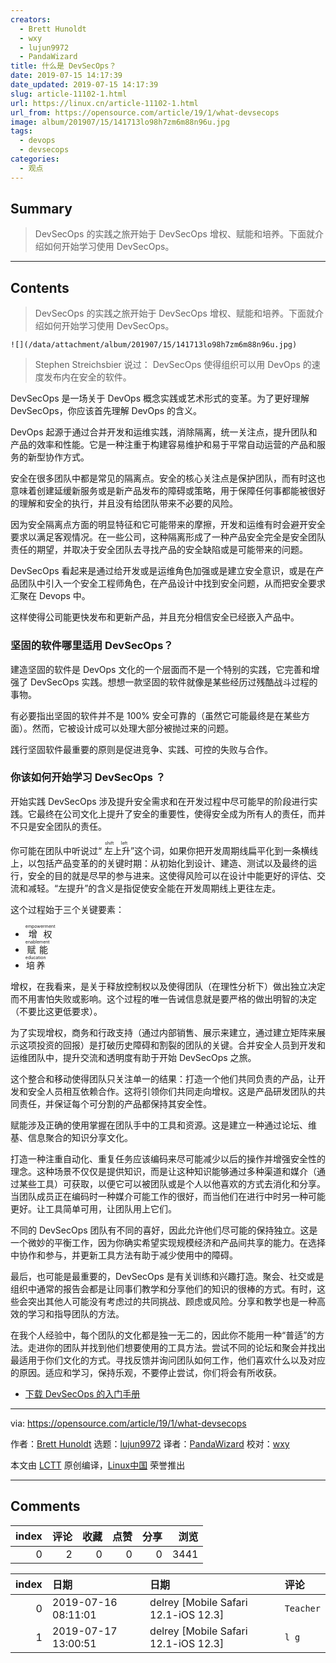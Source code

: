 ```yaml
---
creators:
  - Brett Hunoldt
  - wxy
  - lujun9972
  - PandaWizard
title: 什么是 DevSecOps？
date: 2019-07-15 14:17:39
date_updated: 2019-07-15 14:17:39
slug: article-11102-1.html
url: https://linux.cn/article-11102-1.html
url_from: https://opensource.com/article/19/1/what-devsecops
image: album/201907/15/141713lo98h7zm6m88n96u.jpg
tags:
  - devops
  - devsecops
categories:
  - 观点
---
```


## Summary

> DevSecOps 的实践之旅开始于 DevSecOps 增权、赋能和培养。下面就介绍如何开始学习使用 DevSecOps。

***

<!-- more -->

## Contents

> 
> DevSecOps 的实践之旅开始于 DevSecOps 增权、赋能和培养。下面就介绍如何开始学习使用 DevSecOps。
> 
> 
> 

`![](/data/attachment/album/201907/15/141713lo98h7zm6m88n96u.jpg)`

> 
> Stephen Streichsbier 说过： DevSecOps 使得组织可以用 DevOps 的速度发布内在安全的软件。
> 
> 
> 

DevSecOps 是一场关于 DevOps 概念实践或艺术形式的变革。为了更好理解 DevSecOps，你应该首先理解 DevOps 的含义。

DevOps 起源于通过合并开发和运维实践，消除隔离，统一关注点，提升团队和产品的效率和性能。它是一种注重于构建容易维护和易于平常自动运营的产品和服务的新型协作方式。

安全在很多团队中都是常见的隔离点。安全的核心关注点是保护团队，而有时这也意味着创建延缓新服务或是新产品发布的障碍或策略，用于保障任何事都能被很好的理解和安全的执行，并且没有给团队带来不必要的风险。

因为安全隔离点方面的明显特征和它可能带来的摩擦，开发和运维有时会避开安全要求以满足客观情况。在一些公司，这种隔离形成了一种产品安全完全是安全团队责任的期望，并取决于安全团队去寻找产品的安全缺陷或是可能带来的问题。

DevSecOps 看起来是通过给开发或是运维角色加强或是建立安全意识，或是在产品团队中引入一个安全工程师角色，在产品设计中找到安全问题，从而把安全要求汇聚在 Devops 中。

这样使得公司能更快发布和更新产品，并且充分相信安全已经嵌入产品中。

### 坚固的软件哪里适用 DevSecOps？

建造坚固的软件是 DevOps 文化的一个层面而不是一个特别的实践，它完善和增强了 DevSecOps 实践。想想一款坚固的软件就像是某些经历过残酷战斗过程的事物。

有必要指出坚固的软件并不是 100% 安全可靠的（虽然它可能最终是在某些方面）。然而，它被设计成可以处理大部分被抛过来的问题。

践行坚固软件最重要的原则是促进竞争、实践、可控的失败与合作。

### 你该如何开始学习 DevSecOps ？

开始实践 DevSecOps 涉及提升安全需求和在开发过程中尽可能早的阶段进行实践。它最终在公司文化上提升了安全的重要性，使得安全成为所有人的责任，而并不只是安全团队的责任。

你可能在团队中听说过“<ruby> 左上升 <rt>  shift left </rt></ruby>”这个词，如果你把开发周期线扁平化到一条横线上，以包括产品变革的的关键时期：从初始化到设计、建造、测试以及最终的运行，安全的目的就是尽早的参与进来。这使得风险可以在设计中能更好的评估、交流和减轻。“左提升”的含义是指促使安全能在开发周期线上更往左走。

这个过程始于三个关键要素：

* <ruby> 增权 <rt>  empowerment </rt></ruby>
* <ruby> 赋能 <rt>  enablement </rt></ruby>
* <ruby> 培养 <rt>  education </rt></ruby>

增权，在我看来，是关于释放控制权以及使得团队（在理性分析下）做出独立决定而不用害怕失败或影响。这个过程的唯一告诫信息就是要严格的做出明智的决定（不要比这更低要求）。

为了实现增权，商务和行政支持（通过内部销售、展示来建立，通过建立矩阵来展示这项投资的回报）是打破历史障碍和割裂的团队的关键。合并安全人员到开发和运维团队中，提升交流和透明度有助于开始 DevSecOps 之旅。

这个整合和移动使得团队只关注单一的结果：打造一个他们共同负责的产品，让开发和安全人员相互依赖合作。这将引领你们共同走向增权。这是产品研发团队的共同责任，并保证每个可分割的产品都保持其安全性。

赋能涉及正确的使用掌握在团队手中的工具和资源。这是建立一种通过论坛、维基、信息聚合的知识分享文化。

打造一种注重自动化、重复任务应该编码来尽可能减少以后的操作并增强安全性的理念。这种场景不仅仅是提供知识，而是让这种知识能够通过多种渠道和媒介（通过某些工具）可获取，以便它可以被团队或是个人以他喜欢的方式去消化和分享。当团队成员正在编码时一种媒介可能工作的很好，而当他们在进行中时另一种可能更好。让工具简单可用，让团队用上它们。

不同的 DevSecOps 团队有不同的喜好，因此允许他们尽可能的保持独立。这是一个微妙的平衡工作，因为你确实希望实现规模经济和产品间共享的能力。在选择中协作和参与，并更新工具方法有助于减少使用中的障碍。

最后，也可能是最重要的，DevSecOps 是有关训练和兴趣打造。聚会、社交或是组织中通常的报告会都是让同事们教学和分享他们的知识的很棒的方式。有时，这些会突出其他人可能没有考虑过的共同挑战、顾虑或风险。分享和教学也是一种高效的学习和指导团队的方法。

在我个人经验中，每个团队的文化都是独一无二的，因此你不能用一种“普适”的方法。走进你的团队并找到他们想要使用的工具方法。尝试不同的论坛和聚会并找出最适用于你们文化的方式。寻找反馈并询问团队如何工作，他们喜欢什么以及对应的原因。适应和学习，保持乐观，不要停止尝试，你们将会有所收获。

* [下载 DevSecOps 的入门手册](https://opensource.com/downloads/devsecops)

---

via: <https://opensource.com/article/19/1/what-devsecops>

作者：[Brett Hunoldt](https://opensource.com/users/bretthunoldtcom) 选题：[lujun9972](https://github.com/lujun9972) 译者：[PandaWizard](https://github.com/PandaWizard) 校对：[wxy](https://github.com/wxy)

本文由 [LCTT](https://github.com/LCTT/TranslateProject) 原创编译，[Linux中国](https://linux.cn/) 荣誉推出

***

## Comments


|   index |   评论 |   收藏 |   点赞 |   分享 |   浏览 |
|--------:|-------:|-------:|-------:|-------:|-------:|
|       0 |      2 |      0 |      0 |      0 |   3441 |

|   index | 日期                | 日期                                 | 评论      |
|--------:|:--------------------|:-------------------------------------|:----------|
|       0 | 2019-07-16 08:11:01 | delrey [Mobile Safari 12.1-iOS 12.3] | `Teacher` |
|       1 | 2019-07-17 13:00:51 | delrey [Mobile Safari 12.1-iOS 12.3] | `l g`     |

